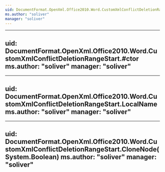```yaml
---
uid: DocumentFormat.OpenXml.Office2010.Word.CustomXmlConflictDeletionRangeStart
ms.author: "soliver"
manager: "soliver"
---
```


---
uid: DocumentFormat.OpenXml.Office2010.Word.CustomXmlConflictDeletionRangeStart.#ctor
ms.author: "soliver"
manager: "soliver"
---

---
uid: DocumentFormat.OpenXml.Office2010.Word.CustomXmlConflictDeletionRangeStart.LocalName
ms.author: "soliver"
manager: "soliver"
---

---
uid: DocumentFormat.OpenXml.Office2010.Word.CustomXmlConflictDeletionRangeStart.CloneNode(System.Boolean)
ms.author: "soliver"
manager: "soliver"
---
